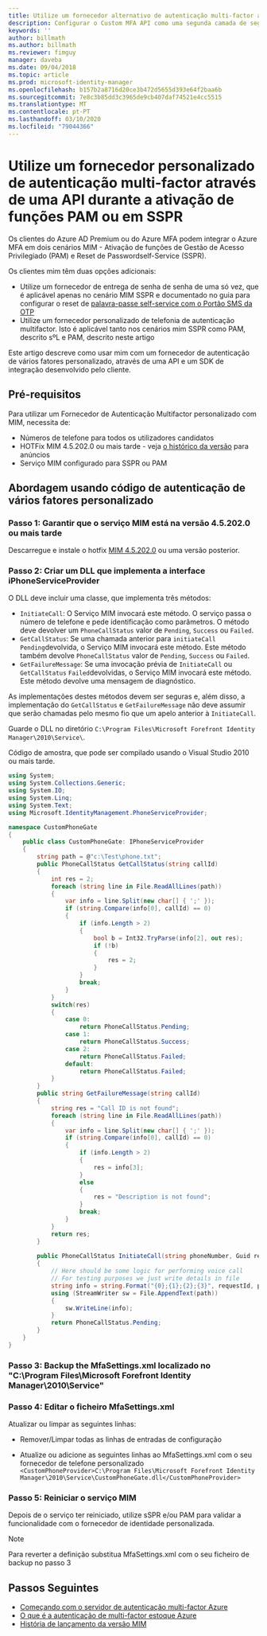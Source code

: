 ```yaml
---
title: Utilize um fornecedor alternativo de autenticação multi-factor através de uma API para ativar pam ou em cenário SSPR  Microsoft Docs
description: Configurar o Custom MFA API como uma segunda camada de segurança quando os seus utilizadores ativarem funções na Gestão de Acesso Privilegiado e utilizarem o Reset de Passwords self service.
keywords: ''
author: billmath
ms.author: billmath
ms.reviewer: fimguy
manager: daveba
ms.date: 09/04/2018
ms.topic: article
ms.prod: microsoft-identity-manager
ms.openlocfilehash: b157b2a8716d20ce3b472d5655d393e64f2baa6b
ms.sourcegitcommit: 7e8c3b85dd3c3965de9cb407daf74521e4cc5515
ms.translationtype: MT
ms.contentlocale: pt-PT
ms.lasthandoff: 03/10/2020
ms.locfileid: "79044366"
---
```

# <a name="use-a-custom-multi-factor-authentication-provider-via-an-api-during-pam-role-activation-or-in-sspr"></a>Utilize um fornecedor personalizado de autenticação multi-factor através de uma API durante a ativação de funções PAM ou em SSPR

Os clientes do Azure AD Premium ou do Azure MFA podem integrar o Azure MFA em dois cenários MIM - Ativação de funções de Gestão de Acesso Privilegiado (PAM) e Reset de Passwordself-Service (SSPR).

Os clientes mim têm duas opções adicionais:

 - Utilize um fornecedor de entrega de senha de senha de uma só vez, que é aplicável apenas no cenário MIM SSPR e documentado no guia para configurar o reset de [palavra-passe self-service com o Portão SMS da OTP](https://docs.microsoft.com/previous-versions/mim/hh824692(v=ws.10))
 - Utilize um fornecedor personalizado de telefonia de autenticação multifactor. Isto é aplicável tanto nos cenários mim SSPR como PAM, descrito sºL e PAM, descrito neste artigo

Este artigo descreve como usar mim com um fornecedor de autenticação de vários fatores personalizado, através de uma API e um SDK de integração desenvolvido pelo cliente.  

## <a name="prerequisites"></a>Pré-requisitos

Para utilizar um Fornecedor de Autenticação Multifactor personalizado com MIM, necessita de:

- Números de telefone para todos os utilizadores candidatos
- HOTFix MIM 4.5.202.0 ou mais tarde - veja [o histórico da versão](reference/version-history.md) para anúncios
- Serviço MIM configurado para SSPR ou PAM

## <a name="approach-using-custom-multi-factor-authentication-code"></a>Abordagem usando código de autenticação de vários fatores personalizado

### <a name="step-1-ensure-mim-service-is-at-version-452020-or-later"></a>Passo 1: Garantir que o serviço MIM está na versão 4.5.202.0 ou mais tarde

Descarregue e instale o hotfix [MIM 4.5.202.0](https://www.microsoft.com/download/details.aspx?id=57278) ou uma versão posterior.

### <a name="step-2-create-a-dll-which-implements-the-iphoneserviceprovider-interface"></a>Passo 2: Criar um DLL que implementa a interface iPhoneServiceProvider

O DLL deve incluir uma classe, que implementa três métodos:

- `InitiateCall`: O Serviço MIM invocará este método. O serviço passa o número de telefone e pede identificação como parâmetros.  O método deve devolver um `PhoneCallStatus` valor de `Pending`, `Success` ou `Failed`.
- `GetCallStatus`: Se uma chamada anterior para `initiateCall` `Pending`devolvida, o Serviço MIM invocará este método. Este método também devolve `PhoneCallStatus` valor de `Pending`, `Success` ou `Failed`.
- `GetFailureMessage`: Se uma invocação prévia de `InitiateCall` ou `GetCallStatus` `Failed`devolvidas, o Serviço MIM invocará este método. Este método devolve uma mensagem de diagnóstico.

As implementações destes métodos devem ser seguras e, além disso, a implementação do `GetCallStatus` e `GetFailureMessage` não deve assumir que serão chamadas pelo mesmo fio que um apelo anterior à `InitiateCall`.

Guarde o DLL no diretório `C:\Program Files\Microsoft Forefront Identity Manager\2010\Service\`.

Código de amostra, que pode ser compilado usando o Visual Studio 2010 ou mais tarde.

```csharp
using System;
using System.Collections.Generic;
using System.IO;
using System.Linq;
using System.Text;
using Microsoft.IdentityManagement.PhoneServiceProvider;

namespace CustomPhoneGate
{
    public class CustomPhoneGate: IPhoneServiceProvider
    {
        string path = @"c:\Test\phone.txt";
        public PhoneCallStatus GetCallStatus(string callId)
        {
            int res = 2;
            foreach (string line in File.ReadAllLines(path))
            {
                var info = line.Split(new char[] { ';' });
                if (string.Compare(info[0], callId) == 0)
                {
                    if (info.Length > 2)
                    {
                        bool b = Int32.TryParse(info[2], out res);
                        if (!b)
                        {
                            res = 2;
                        }
                    }
                    break;
                }
            }
            switch(res)
            {
                case 0:
                    return PhoneCallStatus.Pending;
                case 1:
                    return PhoneCallStatus.Success;
                case 2:
                    return PhoneCallStatus.Failed;
                default:
                    return PhoneCallStatus.Failed;
            }       
        }
        public string GetFailureMessage(string callId)
        {
            string res = "Call ID is not found";
            foreach (string line in File.ReadAllLines(path))
            {
                var info = line.Split(new char[] { ';' });
                if (string.Compare(info[0], callId) == 0)
                {
                    if (info.Length > 2)
                    {
                        res = info[3];
                    }
                    else
                    {
                        res = "Description is not found";
                    }
                    break;
                }
            }
            return res;            
        }
        
        public PhoneCallStatus InitiateCall(string phoneNumber, Guid requestId, Dictionary<string,object> deliveryAttributes)
        {
            // Here should be some logic for performing voice call
            // For testing purposes we just write details in file             
            string info = string.Format("{0};{1};{2};{3}", requestId, phoneNumber, 0, string.Empty);
            using (StreamWriter sw = File.AppendText(path))
            {
                sw.WriteLine(info);                
            }
            return PhoneCallStatus.Pending;    
        }
    }
}
```
### <a name="step-3-backup-the-mfasettingsxml-located-in-the-cprogram-filesmicrosoft-forefront-identity-manager2010service"></a>Passo 3: Backup the MfaSettings.xml localizado no "C:\Program Files\Microsoft Forefront Identity Manager\2010\Service"

### <a name="step-4-edit-the-mfasettingsxml-file"></a>Passo 4: Editar o ficheiro MfaSettings.xml

Atualizar ou limpar as seguintes linhas:

- Remover/Limpar todas as linhas de entradas de configuração 

- Atualize ou adicione as seguintes linhas ao MfaSettings.xml com o seu fornecedor de telefone personalizado <br>
`<CustomPhoneProvider>C:\Program Files\Microsoft Forefront Identity Manager\2010\Service\CustomPhoneGate.dll</CustomPhoneProvider>`

### <a name="step-5-restart-mim-service"></a>Passo 5: Reiniciar o serviço MIM

Depois de o serviço ter reiniciado, utilize sSPR e/ou PAM para validar a funcionalidade com o fornecedor de identidade personalizada.

> [!NOTE] 
> Para reverter a definição substitua MfaSettings.xml com o seu ficheiro de backup no passo 3


## <a name="next-steps"></a>Passos Seguintes

- [Começando com o servidor de autenticação multi-factor Azure](https://docs.microsoft.com/azure/active-directory/authentication/howto-mfaserver-deploy)
- [O que é a autenticação de multi-factor estoque Azure](https://docs.microsoft.com/azure/multi-factor-authentication/multi-factor-authentication)
- [História de lançamento da versão MIM](./reference/version-history.md)
